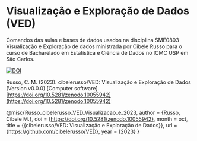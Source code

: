 # Visualização e Exploração de Dados (VED)

Comandos das aulas e bases de dados usados na disciplina SME0803 Visualização e Exploração de dados ministrada por Cibele Russo para o curso de Bacharelado em Estatística e Ciência de Dados no ICMC USP em São Carlos.

[![DOI](https://zenodo.org/badge/DOI/10.5281/zenodo.10055942.svg)](https://doi.org/10.5281/zenodo.10055942) 

Russo, C. M. (2023). cibelerusso/VED: Visualização e Exploração de Dados (Version v0.0.0) [Computer software]. [https://doi.org/10.5281/zenodo.10055942](https://doi.org/10.5281/zenodo.10055942)

@misc{Russo_cibelerusso_VED_Visualizacao_e_2023,
author = {Russo, Cibele M.},
doi = {https://doi.org/10.5281/zenodo.10055942},
month = oct,
title = {{cibelerusso/VED: Visualização e Exploração de Dados}},
url = {https://github.com/cibelerusso/VED},
year = {2023}
}



